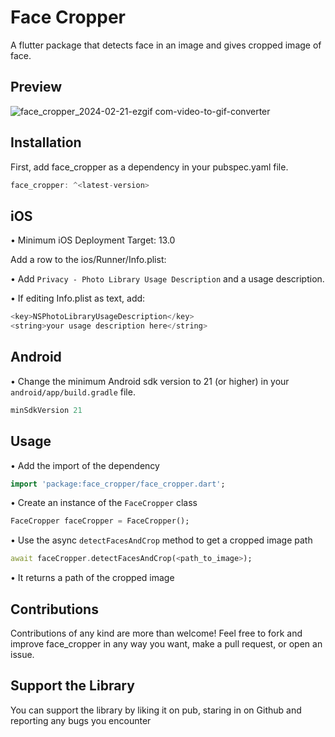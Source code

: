 
# Face Cropper

A flutter package that detects face in an image and gives cropped image of face.

## Preview

![face_cropper_2024-02-21-ezgif com-video-to-gif-converter](https://github.com/sagarRawatUK/face_cropper/assets/60035156/db224ac6-30a2-43db-8766-dcfd503935d6)

## Installation

First, add face_cropper as a dependency in your pubspec.yaml file.

```dart
face_cropper: ^<latest-version>
```

## iOS

• Minimum iOS Deployment Target: 13.0

Add a row to the ios/Runner/Info.plist:

• Add ```Privacy - Photo Library Usage Description``` and a usage description.

• If editing Info.plist as text, add:

```dart
<key>NSPhotoLibraryUsageDescription</key>
<string>your usage description here</string>
```

## Android

• Change the minimum Android sdk version to 21 (or higher) in your ```android/app/build.gradle``` file.

```dart
minSdkVersion 21
```

## Usage

• Add the import of the dependency

```dart
import 'package:face_cropper/face_cropper.dart';
```

• Create an instance of the ```FaceCropper``` class

```dart
FaceCropper faceCropper = FaceCropper();
```

• Use the async ```detectFacesAndCrop``` method to get a cropped image path

```dart
await faceCropper.detectFacesAndCrop(<path_to_image>);
```

• It returns a path of the cropped image

## Contributions

Contributions of any kind are more than welcome! Feel free to fork and improve face_cropper in any way you want, make a pull request, or open an issue.

## Support the Library

You can support the library by liking it on pub, staring in on Github and reporting any bugs you encounter
